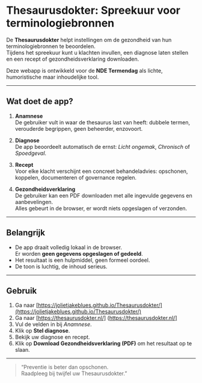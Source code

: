 # Thesaurusdokter: Spreekuur voor terminologiebronnen

De **Thesaurusdokter** helpt instellingen om de gezondheid van hun terminologiebronnen te beoordelen.  
Tijdens het spreekuur kunt u klachten invullen, een diagnose laten stellen en een recept of gezondheidsverklaring downloaden.

Deze webapp is ontwikkeld voor de **NDE Termendag** als lichte, humoristische maar inhoudelijke tool.

---

## Wat doet de app?

1. **Anamnese**  
   De gebruiker vult in waar de thesaurus last van heeft: dubbele termen, verouderde begrippen, geen beheerder, enzovoort.

2. **Diagnose**  
   De app beoordeelt automatisch de ernst: *Licht ongemak*, *Chronisch* of *Spoedgeval*.

3. **Recept**  
   Voor elke klacht verschijnt een concreet behandeladvies: opschonen, koppelen, documenteren of governance regelen.

4. **Gezondheidsverklaring**  
   De gebruiker kan een PDF downloaden met alle ingevulde gegevens en aanbevelingen.  
   Alles gebeurt in de browser, er wordt niets opgeslagen of verzonden.

---

## Belangrijk

- De app draait volledig lokaal in de browser.  
  Er worden **geen gegevens opgeslagen of gedeeld**.
- Het resultaat is een hulpmiddel, geen formeel oordeel.
- De toon is luchtig, de inhoud serieus.

---

## Gebruik

1. Ga naar [https://jolietjakeblues.github.io/Thesaurusdokter/](https://jolietjakeblues.github.io/Thesaurusdokter/)
2. Ga naar
[https://thesaurusdokter.nl/]
(https://thesaurusdokter.nl/]
4. Vul de velden in bij *Anamnese*.
5. Klik op **Stel diagnose**.
6. Bekijk uw diagnose en recept.
7. Klik op **Download Gezondheidsverklaring (PDF)** om het resultaat op te slaan.

---

> “Preventie is beter dan opschonen.  
> Raadpleeg bij twijfel uw Thesaurusdokter.”
